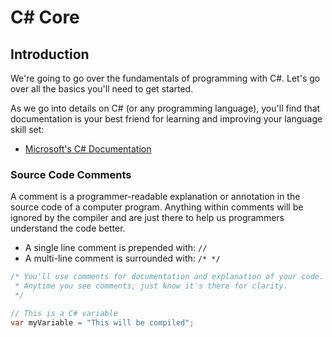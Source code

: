 # C# Core

## Introduction

We're going to go over the fundamentals of programming with C#. Let's go over all the basics you'll need to get started.

As we go into details on C# (or any programming language), you'll find that documentation is your best friend for learning and improving your language skill set:

* [Microsoft's C# Documentation](https://docs.microsoft.com/en-us/dotnet/csharp/language-reference/)

### Source Code Comments

A comment is a programmer-readable explanation or annotation in the source code of a computer program. Anything within comments will be ignored by the compiler and are just there to help us programmers understand the code better.

* A single line comment is prepended with: `//`
* A multi-line comment is surrounded with: `/* */`

```cs
/* You'll use comments for documentation and explanation of your code.
 * Anytime you see comments, just know it's there for clarity.
 */

// This is a C# variable
var myVariable = "This will be compiled";
```
